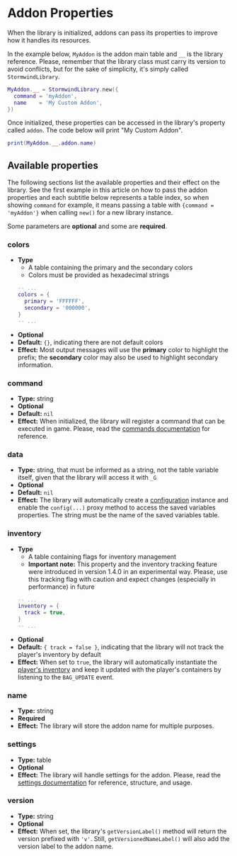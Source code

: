 # Addon Properties

When the library is initialized, addons can pass its properties to
improve how it handles its resources.

In the example below, `MyAddon` is the addon main table and `__` is
the library reference. Please, remember that the library class must
carry its version to avoid conflicts, but for the sake of simplicity,
it's simply called `StormwindLibrary`.

```lua
MyAddon.__ = StormwindLibrary.new({
  command = 'myAddon',
  name    = 'My Custom Addon',
})
```

Once initialized, these properties can be accessed in the library's
property called `addon`. The code below will print "My Custom Addon".

```lua
print(MyAddon.__.addon.name)
```

## Available properties

The following sections list the available properties and their effect
on the library. See the first example in this article on how to pass
the addon properties and each subtitle below represents a table index,
so when showing `command` for example, it means passing a table with
`{command = 'myAddon'}` when calling `new()` for a new library instance.

Some parameters are **optional** and some are **required**.

### colors

* **Type**
  * A table containing the primary and the secondary colors
  * Colors must be provided as hexadecimal strings
  ```lua
  -- ...
  colors = {
    primary = 'FFFFFF',
    secondary = '000000',
  }
  -- ...
  ```
* **Optional**
* **Default:** `{}`, indicating there are not default colors
* **Effect:** Most output messages will use the **primary** color to
highlight the prefix; the **secondary** color may also be used to
highlight secondary information.

### command

* **Type:** string
* **Optional**
* **Default:** `nil`
* **Effect:** When initialized, the library will register a command
that can be executed in game. Please, read the
[commands documentation](../commands/overview) for reference.

### data

* **Type:** string, that must be informed as a string, not the table variable
itself, given that the library will access it with `_G`
* **Optional**
* **Default:** `nil`
* **Effect:** The library will automatically create a [configuration](configuration)
instance and enable the `config(...)` proxy method to access the saved 
variables properties. The string must be the name of the saved variables 
table.

### inventory

* **Type**
  * A table containing flags for inventory management
  * **Important note:** This property and the inventory tracking feature were 
  introduced in version 1.4.0 in an experimental way. Please, use this tracking
  flag with caution and expect changes (especially in performance) in future
  ```lua
  -- ...
  inventory = {
    track = true,
  }
  -- ...
  ```
* **Optional**
* **Default:** `{ track = false }`, indicating that the library will not
track the player's inventory by default
* **Effect:** When set to `true`, the library will automatically instantiate
the [player's inventory](../models/inventory) and keep it updated with the 
player's containers by listening to the `BAG_UPDATE` event.

### name

* **Type:** string
* **Required**
* **Effect:** The library will store the addon name for multiple purposes.

### settings

* **Type:** table
* **Optional**
* **Effect:** The library will handle settings for the addon. Please, read the
  [settings documentation](settings#settings-via-addon-properties) for reference,
  structure, and usage.

### version

* **Type:** string
* **Optional**
* **Effect:** When set, the library's `getVersionLabel()` method will return
  the version prefixed with `'v'`. Still, `getVersionedNameLabel()` will also
  add the version label to the addon name.